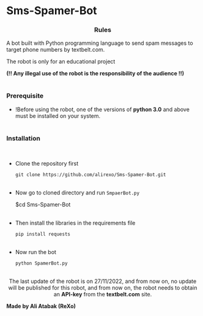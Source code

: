 # Sms-Spamer-Bot
<h3><p align="center">Rules</p></h3>

A bot built with Python programming language to send spam messages to target phone numbers by textbelt.com.

The robot is only for an educational project

<b>(!! Any illegal use of the robot is the responsibility of the audience !!)</b></br></br>
 
 
  
<h3><p align="left">Prerequisite</p></h3>
  
- !Before using the robot, one of the versions of <b>python 3.0</b> and above must be installed on your system.</br></br>
 

  
<h3><p align="left">Installation</p></h3></br>

- Clone the repository first 
   
   `git clone https://github.com/alirexo/Sms-Spamer-Bot.git`</br></br>
    
 
 - Now go to cloned directory and run `SmpaerBot.py`</br>

    $cd Sms-Spamer-Bot</br></br>
 
 - Then install the libraries in the requirements file
  
    `pip install requests`</br></br>
 
  
  
 - Now run the bot
  
    `python SpamerBot.py`</br></br>
 

  <p align="center">The last update of the robot is on 27/11/2022, and from now on, no update will be published for this robot, and from now on, the robot needs to obtain an <b>API-key</b> from the <b>textbelt.com</b> site.</p>
  <b>Made by Ali Atabak (ReXo)</b> 
